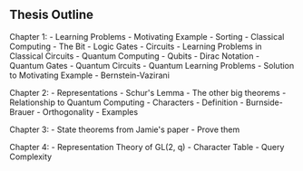 ## Thesis Outline

Chapter 1:
        - Learning Problems
                 - Motivating Example
                 - Sorting
        - Classical Computing
                - The Bit
                - Logic Gates
                - Circuits
                - Learning Problems in Classical Circuits
        - Quantum Computing
                - Qubits
                - Dirac Notation
                - Quantum Gates
                - Quantum Circuits
                - Quantum Learning Problems
                        - Solution to Motivating Example
                        - Bernstein-Vazirani

Chapter 2:
        - Representations
                - Schur's Lemma
                - The other big theorems
                - Relationship to Quantum Computing
        - Characters 
                - Definition
                - Burnside-Brauer
                - Orthogonality
                - Examples

Chapter 3: 
        - State theorems from Jamie's paper
        - Prove them 

Chapter 4:
        - Representation Theory of GL(2, q)
                - Character Table
        - Query Complexity


   











        
